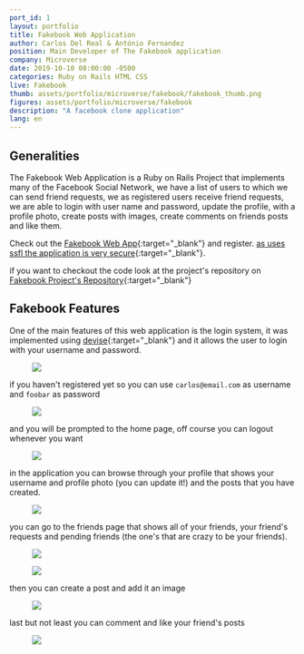 ```yaml
---
port_id: 1
layout: portfolio
title: Fakebook Web Application
author: Carlos Del Real & António Fernandez
position: Main Developer of The Fakebook application
company: Microverse
date: 2019-10-10 08:00:00 -0500
categories: Ruby on Rails HTML CSS 
live: Fakebook
thumb: assets/portfolio/microverse/fakebook/fakebook_thumb.png
figures: assets/portfolio/microverse/fakebook
description: "A facebook clone application"
lang: en
---
```


## Generalities

The Fakebook Web Application is a Ruby on Rails Project that implements many of the Facebook Social Network, we have a list of users to which we can send friend requests, we as registered users receive friend requests, we are able to login with user name and password, update the profile, with a profile photo, create posts with images, create comments on friends posts and like them.

Check out the [Fakebook Web App](https://frozen-everglades-48914.herokuapp.com/){:target="_blank"} and register. [as uses ssfl the application is very secure](https://es.wikipedia.org/wiki/Transport_Layer_Security){:target="_blank"}. 

if you want to checkout the code look at the project's repository on [Fakebook Project's Repository](https://github.com/trox115/Fakebook){:target="_blank"}

## Fakebook Features

One of the main features of this web application is the login system, it was implemented using [devise](https://github.com/heartcombo/devise){:target="_blank"} and it allows the user to login with your username and password.

<figure class="figure">
    <img src="{{ url }}/{{ page.figures }}/login_home.png">
</figure>

if you haven't registered yet so you can use `carlos@email.com` as username and `foobar` as password

<figure class="figure">
    <img src="{{ url }}/{{ page.figures }}/login_userandpass.png">
</figure>

and you will be prompted to the home page, off course you can logout whenever you want

<figure class="figure">
    <img src="{{ url }}/{{ page.figures }}/logout.png">
</figure>

in the application you can browse through your profile that shows your username and profile photo (you can update it!) and the posts that you have created.

<figure class="figure">
    <img src="{{ url }}/{{ page.figures }}/profile.png">
</figure>

you can go to the friends page that shows all of your friends, your friend's requests and pending friends (the one's that are crazy to be your friends).


<figure class="figure">
    <img src="{{ url }}/{{ page.figures }}/friends.png">
</figure>

<figure class="figure">
    <img src="{{ url }}/{{ page.figures }}/friendships.png">
</figure>

then you can create a post and add it an image 

<figure class="figure">
    <img src="{{ url }}/{{ page.figures }}/create_post.png">
</figure>

last but not least you can comment and like your friend's posts

<figure class="figure">
    <img src="{{ url }}/{{ page.figures }}/coment_and_like_posts.png">
</figure>
